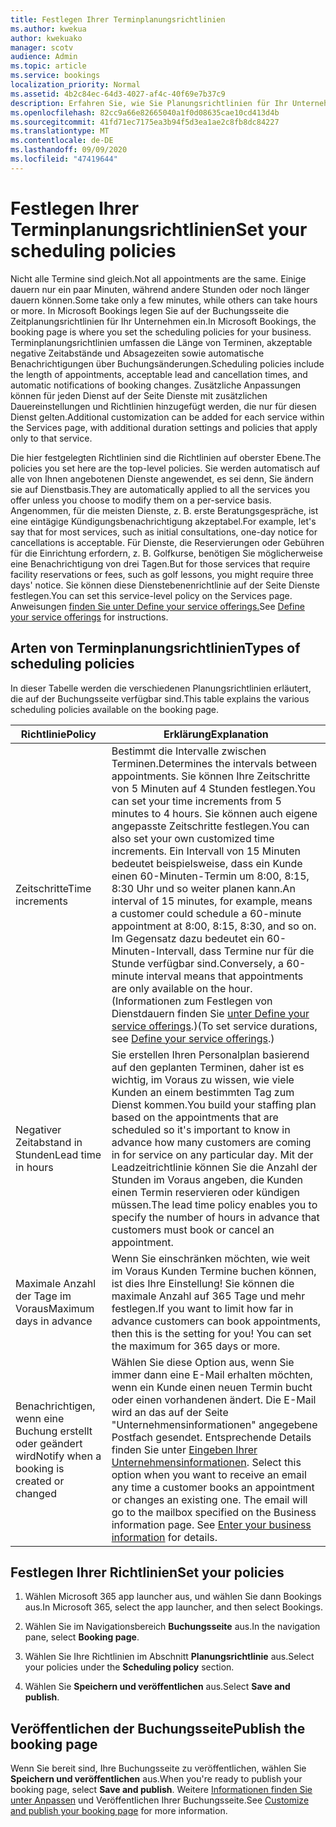 ```yaml
---
title: Festlegen Ihrer Terminplanungsrichtlinien
ms.author: kwekua
author: kwekuako
manager: scotv
audience: Admin
ms.topic: article
ms.service: bookings
localization_priority: Normal
ms.assetid: 4b2c84ec-64d3-4027-af4c-40f69e7b37c9
description: Erfahren Sie, wie Sie Planungsrichtlinien für Ihr Unternehmen festlegen. Terminplanungsrichtlinien umfassen die Länge von Terminen sowie akzeptable Vor- und Abbruchzeiten.
ms.openlocfilehash: 82cc9a66e82665040a1f0d08635cae10cd413d4b
ms.sourcegitcommit: 41fd71ec7175ea3b94f5d3ea1ae2c8fb8dc84227
ms.translationtype: MT
ms.contentlocale: de-DE
ms.lasthandoff: 09/09/2020
ms.locfileid: "47419644"
---
```

# <a name="set-your-scheduling-policies"></a><span data-ttu-id="bb3c8-104">Festlegen Ihrer Terminplanungsrichtlinien</span><span class="sxs-lookup"><span data-stu-id="bb3c8-104">Set your scheduling policies</span></span>

<span data-ttu-id="bb3c8-105">Nicht alle Termine sind gleich.</span><span class="sxs-lookup"><span data-stu-id="bb3c8-105">Not all appointments are the same.</span></span> <span data-ttu-id="bb3c8-106">Einige dauern nur ein paar Minuten, während andere Stunden oder noch länger dauern können.</span><span class="sxs-lookup"><span data-stu-id="bb3c8-106">Some take only a few minutes, while others can take hours or more.</span></span> <span data-ttu-id="bb3c8-107">In Microsoft Bookings legen Sie auf der Buchungsseite die Zeitplanungsrichtlinien für Ihr Unternehmen ein.</span><span class="sxs-lookup"><span data-stu-id="bb3c8-107">In Microsoft Bookings, the booking page is where you set the scheduling policies for your business.</span></span> <span data-ttu-id="bb3c8-108">Terminplanungsrichtlinien umfassen die Länge von Terminen, akzeptable negative Zeitabstände und Absagezeiten sowie automatische Benachrichtigungen über Buchungsänderungen.</span><span class="sxs-lookup"><span data-stu-id="bb3c8-108">Scheduling policies include the length of appointments, acceptable lead and cancellation times, and automatic notifications of booking changes.</span></span> <span data-ttu-id="bb3c8-109">Zusätzliche Anpassungen können für jeden Dienst auf der Seite Dienste mit zusätzlichen Dauereinstellungen und Richtlinien hinzugefügt werden, die nur für diesen Dienst gelten.</span><span class="sxs-lookup"><span data-stu-id="bb3c8-109">Additional customization can be added for each service within the Services page, with additional duration settings and policies that apply only to that service.</span></span>

<span data-ttu-id="bb3c8-110">Die hier festgelegten Richtlinien sind die Richtlinien auf oberster Ebene.</span><span class="sxs-lookup"><span data-stu-id="bb3c8-110">The policies you set here are the top-level policies.</span></span> <span data-ttu-id="bb3c8-111">Sie werden automatisch auf alle von Ihnen angebotenen Dienste angewendet, es sei denn, Sie ändern sie auf Dienstbasis.</span><span class="sxs-lookup"><span data-stu-id="bb3c8-111">They are automatically applied to all the services you offer unless you choose to modify them on a per-service basis.</span></span> <span data-ttu-id="bb3c8-112">Angenommen, für die meisten Dienste, z. B. erste Beratungsgespräche, ist eine eintägige Kündigungsbenachrichtigung akzeptabel.</span><span class="sxs-lookup"><span data-stu-id="bb3c8-112">For example, let's say that for most services, such as initial consultations, one-day notice for cancellations is acceptable.</span></span> <span data-ttu-id="bb3c8-113">Für Dienste, die Reservierungen oder Gebühren für die Einrichtung erfordern, z. B. Golfkurse, benötigen Sie möglicherweise eine Benachrichtigung von drei Tagen.</span><span class="sxs-lookup"><span data-stu-id="bb3c8-113">But for those services that require facility reservations or fees, such as golf lessons, you might require three days' notice.</span></span> <span data-ttu-id="bb3c8-114">Sie können diese Dienstebenenrichtlinie auf der Seite Dienste festlegen.</span><span class="sxs-lookup"><span data-stu-id="bb3c8-114">You can set this service-level policy on the Services page.</span></span> <span data-ttu-id="bb3c8-115">Anweisungen [finden Sie unter Define your service offerings.](define-service-offerings.md)</span><span class="sxs-lookup"><span data-stu-id="bb3c8-115">See [Define your service offerings](define-service-offerings.md) for instructions.</span></span>

## <a name="types-of-scheduling-policies"></a><span data-ttu-id="bb3c8-116">Arten von Terminplanungsrichtlinien</span><span class="sxs-lookup"><span data-stu-id="bb3c8-116">Types of scheduling policies</span></span>

<span data-ttu-id="bb3c8-117">In dieser Tabelle werden die verschiedenen Planungsrichtlinien erläutert, die auf der Buchungsseite verfügbar sind.</span><span class="sxs-lookup"><span data-stu-id="bb3c8-117">This table explains the various scheduling policies available on the booking page.</span></span>

| <span data-ttu-id="bb3c8-118">Richtlinie</span><span class="sxs-lookup"><span data-stu-id="bb3c8-118">Policy</span></span> | <span data-ttu-id="bb3c8-119">Erklärung</span><span class="sxs-lookup"><span data-stu-id="bb3c8-119">Explanation</span></span> |
|---|---|
| <span data-ttu-id="bb3c8-120">Zeitschritte</span><span class="sxs-lookup"><span data-stu-id="bb3c8-120">Time increments</span></span> | <span data-ttu-id="bb3c8-121">Bestimmt die Intervalle zwischen Terminen.</span><span class="sxs-lookup"><span data-stu-id="bb3c8-121">Determines the intervals between appointments.</span></span> <span data-ttu-id="bb3c8-122">Sie können Ihre Zeitschritte von 5 Minuten auf 4 Stunden festlegen.</span><span class="sxs-lookup"><span data-stu-id="bb3c8-122">You can set your time increments from 5 minutes to 4 hours.</span></span> <span data-ttu-id="bb3c8-123">Sie können auch eigene angepasste Zeitschritte festlegen.</span><span class="sxs-lookup"><span data-stu-id="bb3c8-123">You can also set your own customized time increments.</span></span> <span data-ttu-id="bb3c8-124">Ein Intervall von 15 Minuten bedeutet beispielsweise, dass ein Kunde einen 60-Minuten-Termin um 8:00, 8:15, 8:30 Uhr und so weiter planen kann.</span><span class="sxs-lookup"><span data-stu-id="bb3c8-124">An interval of 15 minutes, for example, means a customer could schedule a 60-minute appointment at 8:00, 8:15, 8:30, and so on.</span></span> <span data-ttu-id="bb3c8-125">Im Gegensatz dazu bedeutet ein 60-Minuten-Intervall, dass Termine nur für die Stunde verfügbar sind.</span><span class="sxs-lookup"><span data-stu-id="bb3c8-125">Conversely, a 60-minute interval means that appointments are only available on the hour.</span></span> <span data-ttu-id="bb3c8-126">(Informationen zum Festlegen von Dienstdauern finden Sie [unter Define your service offerings](define-service-offerings.md).)</span><span class="sxs-lookup"><span data-stu-id="bb3c8-126">(To set service durations, see [Define your service offerings](define-service-offerings.md).)</span></span> |
| <span data-ttu-id="bb3c8-127">Negativer Zeitabstand in Stunden</span><span class="sxs-lookup"><span data-stu-id="bb3c8-127">Lead time in hours</span></span> | <span data-ttu-id="bb3c8-128">Sie erstellen Ihren Personalplan basierend auf den geplanten Terminen, daher ist es wichtig, im Voraus zu wissen, wie viele Kunden an einem bestimmten Tag zum Dienst kommen.</span><span class="sxs-lookup"><span data-stu-id="bb3c8-128">You build your staffing plan based on the appointments that are scheduled so it's important to know in advance how many customers are coming in for service on any particular day.</span></span> <span data-ttu-id="bb3c8-129">Mit der Leadzeitrichtlinie können Sie die Anzahl der Stunden im Voraus angeben, die Kunden einen Termin reservieren oder kündigen müssen.</span><span class="sxs-lookup"><span data-stu-id="bb3c8-129">The lead time policy enables you to specify the number of hours in advance that customers must book or cancel an appointment.</span></span> |
| <span data-ttu-id="bb3c8-130">Maximale Anzahl der Tage im Voraus</span><span class="sxs-lookup"><span data-stu-id="bb3c8-130">Maximum days in advance</span></span> | <span data-ttu-id="bb3c8-p106">Wenn Sie einschränken möchten, wie weit im Voraus Kunden Termine buchen können, ist dies Ihre Einstellung! Sie können die maximale Anzahl auf 365 Tage und mehr festlegen.</span><span class="sxs-lookup"><span data-stu-id="bb3c8-p106">If you want to limit how far in advance customers can book appointments, then this is the setting for you! You can set the maximum for 365 days or more.</span></span> |
| <span data-ttu-id="bb3c8-133">Benachrichtigen, wenn eine Buchung erstellt oder geändert wird</span><span class="sxs-lookup"><span data-stu-id="bb3c8-133">Notify when a booking is created or changed</span></span> | <span data-ttu-id="bb3c8-p107">Wählen Sie diese Option aus, wenn Sie immer dann eine E-Mail erhalten möchten, wenn ein Kunde einen neuen Termin bucht oder einen vorhandenen ändert. Die E-Mail wird an das auf der Seite "Unternehmensinformationen" angegebene Postfach gesendet. Entsprechende Details finden Sie unter [Eingeben Ihrer Unternehmensinformationen](enter-business-information.md).  </span><span class="sxs-lookup"><span data-stu-id="bb3c8-p107">Select this option when you want to receive an email any time a customer books an appointment or changes an existing one. The email will go to the mailbox specified on the Business information page. See [Enter your business information](enter-business-information.md) for details.</span></span> |

## <a name="set-your-policies"></a><span data-ttu-id="bb3c8-137">Festlegen Ihrer Richtlinien</span><span class="sxs-lookup"><span data-stu-id="bb3c8-137">Set your policies</span></span>

1. <span data-ttu-id="bb3c8-138">Wählen Microsoft 365 app launcher aus, und wählen Sie dann Bookings aus.</span><span class="sxs-lookup"><span data-stu-id="bb3c8-138">In Microsoft 365, select the app launcher, and then select Bookings.</span></span>

1. <span data-ttu-id="bb3c8-139">Wählen Sie im Navigationsbereich **Buchungsseite** aus.</span><span class="sxs-lookup"><span data-stu-id="bb3c8-139">In the navigation pane, select **Booking page**.</span></span>

1. <span data-ttu-id="bb3c8-140">Wählen Sie Ihre Richtlinien im Abschnitt **Planungsrichtlinie** aus.</span><span class="sxs-lookup"><span data-stu-id="bb3c8-140">Select your policies under the **Scheduling policy** section.</span></span>

1. <span data-ttu-id="bb3c8-141">Wählen Sie **Speichern und veröffentlichen** aus.</span><span class="sxs-lookup"><span data-stu-id="bb3c8-141">Select **Save and publish**.</span></span>

## <a name="publish-the-booking-page"></a><span data-ttu-id="bb3c8-142">Veröffentlichen der Buchungsseite</span><span class="sxs-lookup"><span data-stu-id="bb3c8-142">Publish the booking page</span></span>

<span data-ttu-id="bb3c8-143">Wenn Sie bereit sind, Ihre Buchungsseite zu veröffentlichen, wählen Sie **Speichern und veröffentlichen** aus.</span><span class="sxs-lookup"><span data-stu-id="bb3c8-143">When you're ready to publish your booking page, select **Save and publish**.</span></span> <span data-ttu-id="bb3c8-144">Weitere [Informationen finden Sie unter Anpassen](customize-booking-page.md) und Veröffentlichen Ihrer Buchungsseite.</span><span class="sxs-lookup"><span data-stu-id="bb3c8-144">See [Customize and publish your booking page](customize-booking-page.md) for more information.</span></span>
